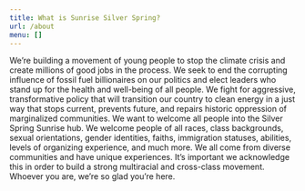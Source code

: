 ```yaml
---
title: What is Sunrise Silver Spring?
url: /about
menu: []
---
```

We’re building a movement of young people to stop the climate crisis and create millions of good jobs in the process. We seek to end the corrupting influence of fossil fuel billionaires on our politics and elect leaders who stand up for the health and well-being of all people. We fight for aggressive, transformative policy that will transition our country to clean energy in a just way that stops current, prevents future, and repairs historic oppression of marginalized communities. We want to welcome all people into the Silver Spring Sunrise hub. We welcome people of all races, class backgrounds, sexual orientations, gender identities, faiths, immigration statuses, abilities, levels of organizing experience, and much more. We all come from diverse communities and have unique experiences. It’s important we acknowledge this in order to build a strong multiracial and cross-class movement. Whoever you are, we’re so glad you’re here.